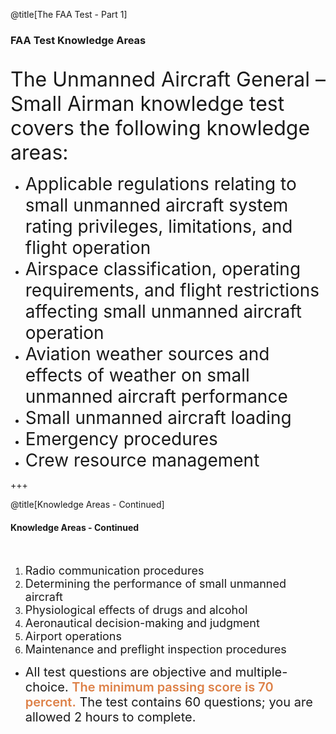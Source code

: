 <div class="slide-bg-style-left"></div><div class="slide-bg-style-right"></div>

@title[The FAA Test - Part 1]

### <span class="orange">FAA Test Knowledge Areas</span>
<br>
<span style="font-size:32px;">The Unmanned Aircraft General – Small Airman knowledge test covers the following knowledge areas:</span>
<ul>
  <li class="fragment no-bullet"><span style="font-size: 28px;">Applicable regulations relating to small unmanned aircraft system rating privileges, limitations, and flight operation</span></li>
  <li class="fragment no-bullet"><span style="font-size: 28px;">Airspace classification, operating requirements, and flight restrictions affecting small unmanned aircraft operation</span></li>
  <li class="fragment no-bullet"><span style="font-size: 28px;">Aviation weather sources and effects of weather on small unmanned aircraft performance</span></li>
  <li class="fragment no-bullet"><span style="font-size: 28px;">Small unmanned aircraft loading</span></li>
  <li class="fragment no-bullet"><span style="font-size: 28px;">Emergency procedures</span></li>
  <li class="fragment no-bullet"><span style="font-size: 28px;">Crew resource management</span></li>
</ul>  


+++
<div class="slide-bg-style-left"></div><div class="slide-bg-style-right"></div>

@title[Knowledge Areas - Continued]

#### Knowledge Areas - Continued

<br>

<ol>
  <li><span style="font-size: 18px;">Radio communication procedures</span></li>
  <li><span style="font-size: 18px;">Determining the performance of small unmanned aircraft</span></li>
  <li><span style="font-size: 18px;">Physiological effects of drugs and alcohol</span></li>
  <li><span style="font-size: 18px;">Aeronautical decision-making and judgment</span></li>
  <li><span style="font-size: 18px;">Airport operations</span></li>
  <li><span style="font-size: 18px;">Maintenance and preflight inspection procedures</span></li>  
</ol>

<ul>
  <li class="fragment"><span style="font-size:20px;">All test questions are objective and multiple-choice. <span style="font-weight:600;color:#dd8047;">The minimum passing score is 70 percent.</span> The test contains 60 questions; you are allowed 2 hours to complete.</span></li>
</ul>
